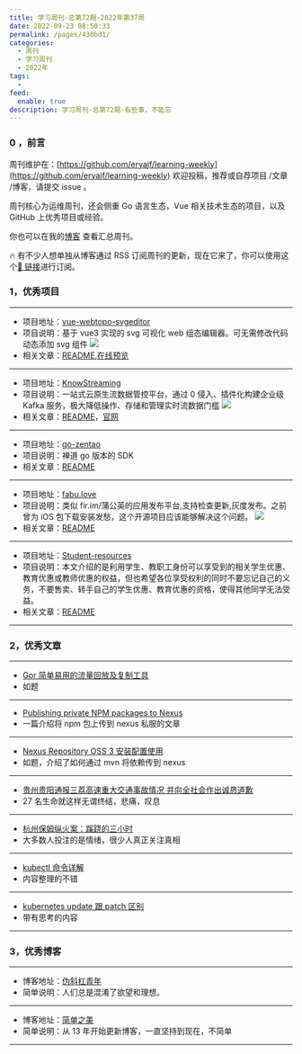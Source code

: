 ```yaml
---
title: 学习周刊-总第72期-2022年第37周
date: 2022-09-23 08:50:33
permalink: /pages/430bd1/
categories:
  - 周刊
  - 学习周刊
  - 2022年
tags:
  -
feed:
  enable: true
description: 学习周刊-总第72期-有些事，不能忘
---
```


### 0 ，前言

周刊维护在：[https://github.com/eryajf/learning-weekly](https://github.com/eryajf/learning-weekly) 欢迎投稿，推荐或自荐项目 /文章 /博客，请提交 issue 。

周刊核心为运维周刊，还会侧重 Go 语言生态，Vue 相关技术生态的项目，以及 GitHub 上优秀项目或经验。

你也可以在我的[博客](https://wiki.eryajf.net/learning-weekly/) 查看汇总周刊。

🔥 有不少人想单独从博客通过 RSS 订阅周刊的更新，现在它来了，你可以使用这个[🔗 链接](https://wiki.eryajf.net/learning-weekly.xml)进行订阅。

### 1，优秀项目

---

- 项目地址：[vue-webtopo-svgeditor](https://github.com/yaolunmao/vue-webtopo-svgeditor)
- 项目说明：基于 vue3 实现的 svg 可视化 web 组态编辑器。可无需修改代码动态添加 svg 组件
  ![](http://t.eryajf.net/imgs/2022/09/96e4c6b63f45feac.gif)
- 相关文章：[README](https://github.com/yaolunmao/vue-webtopo-svgeditor#readme),[在线预览](http://svg.yaolm.top/)

---

- 项目地址：[KnowStreaming](https://github.com/didi/KnowStreaming)
- 项目说明：一站式云原生流数据管控平台，通过 0 侵入、插件化构建企业级 Kafka 服务，极大降低操作、存储和管理实时流数据门槛
  ![](http://t.eryajf.net/imgs/2022/09/41ebefd87b72699a.jpg)
- 相关文章：[README](https://github.com/didi/KnowStreaming#readme)，[官网](https://knowstreaming.com/)

---

- 项目地址：[go-zentao](https://github.com/ysicing/go-zentao)
- 项目说明：禅道 go 版本的 SDK
- 相关文章：[README](https://github.com/ysicing/go-zentao#readme)

---

- 项目地址：[fabu.love](https://github.com/rock-app/fabu.love)
- 项目说明：类似 fir.im/蒲公英的应用发布平台,支持检查更新,灰度发布。之前曾为 iOS 包下载安装发愁，这个开源项目应该能够解决这个问题。
  ![](http://t.eryajf.net/imgs/2022/09/bd513e9b8476fe84.png)
- 相关文章：[README](https://github.com/rock-app/fabu.love#readme)

---

- 项目地址：[Student-resources](https://github.com/ivmm/Student-resources)
- 项目说明：本文介绍的是利用学生、教职工身份可以享受到的相关学生优惠、教育优惠或教师优惠的权益，但也希望各位享受权利的同时不要忘记自己的义务，不要售卖、转手自己的学生优惠、教育优惠的资格，使得其他同学无法受益。
- 相关文章：[README](https://github.com/ivmm/Student-resources#readme)

---

### 2，优秀文章

---

- [Gor 简单易用的流量回放及复制工具](https://ld246.com/article/1469103390485)
- 如题

---

- [Publishing private NPM packages to Nexus](https://levelup.gitconnected.com/deploying-private-npm-packages-to-nexus-a16722cc8166)
- 一篇介绍将 npm 包上传到 nexus 私服的文章

---

- [Nexus Repository OSS 3 安装配置使用](http://shiyanjun.cn/archives/1768.html)
- 如题，介绍了如何通过 mvn 将依赖传到 nexus

---

- [贵州贵阳通报三荔高速重大交通事故情况 并向全社会作出诚恳道歉](https://content-static.cctvnews.cctv.com/snow-book/index.html?toc_style_id=feeds_default&share_to=wechat&item_id=8993225850997617043&track_id=5B33C58C-E914-4DA1-9FAF-548E78858E19_685208223038)
- 27 名生命就这样无谓终结，悲痛，叹息

---

- [杭州保姆纵火案：蹊跷的三小时](https://drive.google.com/file/d/1rFHqcD66opgCNzPtbvxr28XJwkoKt4Mt/view)
- 大多数人投注的是情绪，很少人真正关注真相

---

- [kubectl 命令详解](https://blog.51cto.com/u_7072753/2635208)
- 内容整理的不错

---

- [kubernetes update 跟 patch 区别](https://fafucoder.github.io/2020/09/09/kubernetes-update-patch/)
- 带有思考的内容

---

### 3，优秀博客

---

- 博客地址：[伪斜杠青年](http://i.lckiss.com/)
- 简单说明：人们总是混淆了欲望和理想。

---

- 博客地址：[简单之美](http://shiyanjun.cn/)
- 简单说明：从 13 年开始更新博客，一直坚持到现在，不简单

---
